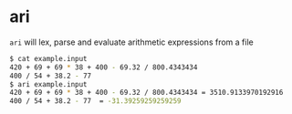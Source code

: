 # ari
`ari` will lex, parse and evaluate arithmetic expressions from a file
```bash
$ cat example.input
420 + 69 + 69 * 38 + 400 - 69.32 / 800.4343434
400 / 54 + 38.2 - 77 
$ ari example.input
420 + 69 + 69 * 38 + 400 - 69.32 / 800.4343434 = 3510.9133970192916
400 / 54 + 38.2 - 77  = -31.39259259259259
```

